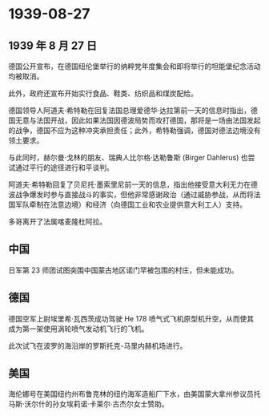 # 1939-08-27

## 1939 年 8 月 27 日

德国公开宣布，在德国纽伦堡举行的纳粹党年度集会和即将举行的坦能堡纪念活动均被取消。

此外，政府还宣布开始实行食品、鞋类、纺织品和煤炭配给。

德国领导人阿道夫·希特勒在回复法国总理爱德华·达拉第前一天的信息时指出，德国无意与法国开战，因此如果法国因德波局势而攻打德国，那将是一场由法国发起的战争，德国不应为这种冲突承担责任；此外，希特勒强调，德国对德法边境没有领土要求。

与此同时，赫尔曼·戈林的朋友、瑞典人比尔格·达勒鲁斯 (Birger Dahlerus)
也尝试通过平行的途径进行和平谈判。

阿道夫·希特勒回复了贝尼托·墨索里尼前一天的信息，指出他接受意大利无力在德波战争爆发时参与直接战斗的事实，但他非常感谢政治（通过威胁参战，从而将法国军队牵制在法意边境）和经济（向德国工业和农业提供意大利工人）支持。

多哥离开了法属喀麦隆杜阿拉。

## 中国

日军第 23 师团试图突围中国蒙古地区诺门罕被包围的村庄，但未能成功。

## 德国

德国空军上尉埃里希·瓦西茨成功驾驶 He 178
喷气式飞机原型机升空，从而使其成为第一架使用涡轮喷气发动机飞行的飞机。

此次试飞在波罗的海沿岸的罗斯托克-马里内赫机场进行。

## 美国

海伦娜号在美国纽约州布鲁克林的纽约海军造船厂下水，由美国蒙大拿州参议员托马斯·沃尔什的孙女埃莉诺·卡莱尔·古杰尔女士赞助。

